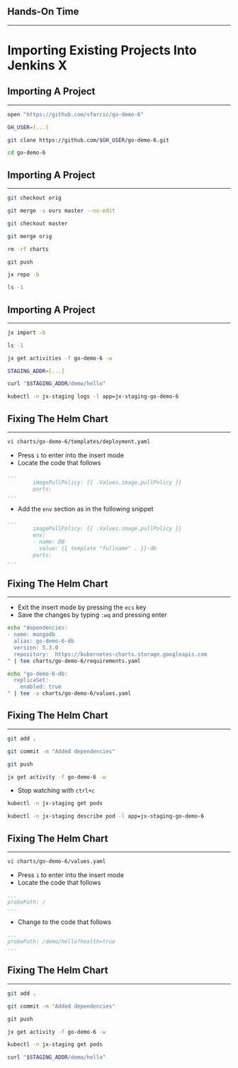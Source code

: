 ## Hands-On Time

---

# Importing Existing Projects Into Jenkins X


## Importing A Project

---

```bash
open "https://github.com/vfarcic/go-demo-6"

GH_USER=[...]

git clone https://github.com/$GH_USER/go-demo-6.git

cd go-demo-6
```


## Importing A Project

---

```bash
git checkout orig

git merge -s ours master --no-edit

git checkout master

git merge orig

rm -rf charts

git push

jx repo -b

ls -1
```


## Importing A Project

---

```bash
jx import -b

ls -1

jx get activities -f go-demo-6 -w

STAGING_ADDR=[...]

curl "$STAGING_ADDR/demo/hello"

kubectl -n jx-staging logs -l app=jx-staging-go-demo-6
```


## Fixing The Helm Chart

---

```bash
vi charts/go-demo-6/templates/deployment.yaml
```

* Press `i` to enter into the insert mode
* Locate the code that follows

```yaml
...
        imagePullPolicy: {{ .Values.image.pullPolicy }}
        ports:
...
```

* Add the `env` section as in the following snippet

```yaml
...
        imagePullPolicy: {{ .Values.image.pullPolicy }}
        env:
        - name: DB
          value: {{ template "fullname" . }}-db
        ports:
...
```


## Fixing The Helm Chart

---

* Exit the insert mode by pressing the `ecs` key
* Save the changes by typing `:wq` and pressing enter

```bash
echo "dependencies:
- name: mongodb
  alias: go-demo-6-db
  version: 5.3.0
  repository:  https://kubernetes-charts.storage.googleapis.com
" | tee charts/go-demo-6/requirements.yaml

echo "go-demo-6-db:
  replicaSet:
    enabled: true
" | tee -a charts/go-demo-6/values.yaml
```


## Fixing The Helm Chart

---

```bash
git add .

git commit -m "Added dependencies"

git push

jx get activity -f go-demo-6 -w
```

* Stop watching with `ctrl+c`

```bash
kubectl -n jx-staging get pods

kubectl -n jx-staging describe pod -l app=jx-staging-go-demo-6
```


## Fixing The Helm Chart

---

```bash
vi charts/go-demo-6/values.yaml
```

* Press `i` to enter into the insert mode
* Locate the code that follows

```yaml
...
probePath: /
...
```

* Change to the code that follows

```yaml
...
probePath: /demo/hello?health=true
...
```


## Fixing The Helm Chart

---

```bash
git add .

git commit -m "Added dependencies"

git push

jx get activity -f go-demo-6 -w

kubectl -n jx-staging get pods

curl "$STAGING_ADDR/demo/hello"
```
